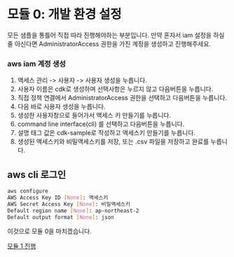 # 모듈 0: 개발 환경 설정

모든 샘플을 통틀어 직접 따라 진행해야하는 부분입니다.
만약 혼자서 iam 설정을 하실줄 아신다면
AdministratorAccess 권한을 가진 계정을 생성하고 진행해주세요.

### aws iam 계정 생성

1. 액세스 관리 -> 사용자 -> 사용자 생성을 누릅니다.
2. 사용자 이름은 cdk로 생성하며 선택사항은 누르지 않고 다음버튼을 누릅니다.
3. 직접 정책 연결에서 AdministratorAccess 권한을 선택하고 다음버튼을 누릅니다.
4. 다음 바로 사용자 생성을 누릅니다.
5. 생성한 사용자창으로 들어가서 액세스 키 만들기를 누릅니다.
6. command line interface(cli) 를 선택하고 다음버튼을 누릅니다.
7. 설명 태그 값은 cdk-sample로 작성하고 액세스키 만들기를 누릅니다.
8. 생성된 액세스키와 비밀액세스키를 저장, 또는 .csv 파일을 저장하고 완료를 누릅니다.

## aws cli 로그인

```sh
aws configure
AWS Access Key ID [None]: 액세스키
AWS Secret Access Key [None]: 비밀액세스키
Default region name [None]: ap-northeast-2
Default output format [None]: json
```


이것으로 모듈 0을 마치겠습니다.

[모듈 1 진행](../module-1/README.md)